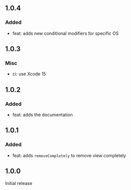 ## 1.0.4

### Added

- feat: adds new conditional modifiers for specific OS

## 1.0.3

### Misc

- ci: use Xcode 15

## 1.0.2

### Added

- feat: adds the documentation

## 1.0.1

### Added

- feat: adds `removeCompletely` to remove view completely

## 1.0.0

Initial release
